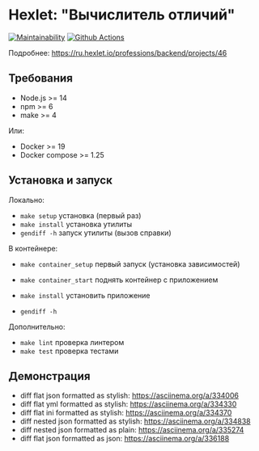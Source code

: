# Hexlet: "Вычислитель отличий"

[![Maintainability](https://api.codeclimate.com/v1/badges/060aacab1982204a94f8/maintainability)](https://codeclimate.com/github/Melodyn/backend-project-lvl2/maintainability)
[![Github Actions](https://github.com/Melodyn/backend-project-lvl2/workflows/Node.js%20CI/badge.svg)](https://github.com/Melodyn/backend-project-lvl2/actions)

Подробнее: https://ru.hexlet.io/professions/backend/projects/46

## Требования

* Node.js >= 14
* npm >= 6
* make >= 4

Или:
* Docker >= 19
* Docker compose >= 1.25

## Установка и запуск

Локально:
* `make setup` установка (первый раз)
* `make install` установка утилиты
* `gendiff -h` запуск утилиты (вызов справки)

В контейнере:
* `make container_setup` первый запуск (установка зависимостей) 

* `make container_start` поднять контейнер с приложением
* `make install` установить приложение
* `gendiff -h`

Дополнительно:
* `make lint` проверка линтером
* `make test` проверка тестами

## Демонстрация

* diff flat json formatted as stylish: https://asciinema.org/a/334006
* diff flat yml formatted as stylish: https://asciinema.org/a/334330
* diff flat ini formatted as stylish: https://asciinema.org/a/334370
* diff nested json formatted as stylish: https://asciinema.org/a/334838
* diff nested json formatted as plain: https://asciinema.org/a/335274
* diff flat json formatted as json: https://asciinema.org/a/336188
